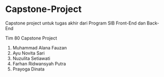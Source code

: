 # Capstone-Project
Capstone project untuk tugas akhir dari Program SIB Front-End dan Back-End

Tim 80 Capstone Project
1. Muhammad Alana Fauzan
2. Ayu Novita Sari
3. Nuzulita Setiawati
4. Farhan Ridwansyah Putra
5. Prayoga Dinata

